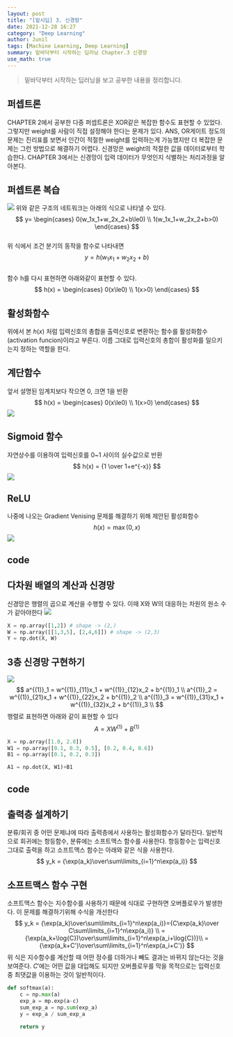 ```yaml
---
layout: post
title: "[밑시딥] 3. 신경망"
date: 2021-12-28 16:27
category: "Deep Learning"
author: Junil
tags: [Machine Learning, Deep Learning]
summary: 밑바닥부터 시작하는 딥러닝 Chapter.3 신경망
use_math: true
---
```



> 밑바닥부터 시작하는 딥러닝을 보고 공부한 내용을 정리합니다.

## 퍼셉트론
CHAPTER 2에서 공부한 다중 퍼셉트론은 XOR같은 복잡한 함수도 표현할 수 있었다. 그렇지만 weight를 사람이 직접 설정해야 한다는 문제가 있다. ANS, OR게이트 정도의 문제는 진리표를 보면서 인간이 적절한 weight를 입력하는게 가능했지만 더 복잡한 문제는 그런 방법으로 해결하기 어렵다. 신경망은 weight의 적절한 값을 데이터로부터 학습한다. CHAPTER 3에서는 신경망이 입력 데이터가 무엇인지 식별하는 처리과정을 알아본다.

## 퍼셉트론 복습
![](/assets/images/how-to-perform-classification-using-a-neural-network-a-simple-perceptron-example_rk_aac_image1.webp)
위와 같은 구조의 네트워크는 아래의 식으로 나타낼 수 있다.  
$$
y=
\begin{cases}
0(w_1x_1+w_2x_2+b\le0) \\
1(w_1x_1+w_2x_2+b>0)
\end{cases}
$$  
위 식에서 조건 분기의 동작을 함수로 나타내면   
$$
y = h(w_1x_1+w_2x_2+b)
$$  
함수 h를 다시 표현하면 아래와같이 표현할 수 있다.  
$$
h(x) = 
\begin{cases}
0(x\le0) \\
1(x>0)
\end{cases}
$$

## 활성화함수
위에서 본 $h(x)$ 처럼 입력신호의 총합을 출력신호로 변환하는 함수를 활성화함수(activation funcion)이라고 부른다. 이름 그대로 입력신호의 총합이 활성화를 일으키는지 정하는 역할을 한다.  

## 계단함수
앞서 설명된 임계치보다 작으면 0, 크면 1을 반환 
$$
h(x) = 
\begin{cases}
0(x\le0) \\
1(x>0)
\end{cases}
$$
![](/assets/images/image-1.png)
## Sigmoid 함수
자연상수를 이용하여 입력신호를 0~1 사이의 실수값으로 반환
$$
h(x) = {1 \over 1+e^{-x}}
$$
![](/assets/images/image-2.png)
## ReLU
나중에 나오는 Gradient Venising 문제를 해결하기 위해 제안된 활성화함수
$$
h(x) = \max(0, x)
$$
![](/assets/images/image-3.png)

## code
<script src="https://gist.github.com/kimjunil/3b83c6e7ad66543715f38c04fbc5bdf5.js"></script>

## 다차원 배열의 계산과 신경망
신경망은 행렬의 곱으로 계산을 수행할 수 있다.
이때 X와 W의 대응하는 차원의 원소 수가 같아야한다
![](/assets/images/image-4.png)
```python
X = np.array([1,2]) # shape -> (2,)
W = np.array([[1,3,5], [2,4,6]]) # shape -> (2,3)
Y = np.dot(X, W)
```

## 3층 신경망 구현하기
![](/assets/images/image-5.png)
$$
a^{(1)}_1 = w^{(1)}_{11}x_1 + w^{(1)}_{12}x_2 + b^{(1)}_1 \\
a^{(1)}_2 = w^{(1)}_{21}x_1 + w^{(1)}_{22}x_2 + b^{(1)}_2 \\
a^{(1)}_3 = w^{(1)}_{31}x_1 + w^{(1)}_{32}x_2 + b^{(1)}_3 \\
$$
행렬로 표현하면 아래와 같이 표현할 수 있다
$$
A = XW^{(1)}+B^{(1)}
$$
```python
X = np.array([1.0, 2.0])
W1 = np.array([0.1, 0.3, 0.5], [0.2, 0.4, 0.6])
B1 = np.array([0.1, 0.2, 0.3])

A1 = np.dot(X, W1)+B1
```

## code
<script src="https://gist.github.com/kimjunil/229699e592ca2ce152ef1b3bcdbba15c.js"></script>

## 출력층 설계하기
분류/회귀 중 어떤 문제냐에 따라 출력층에서 사용하는 활성화함수가 달라진다.
일반적으로 회귀에는 항등함수, 분류에는 소프트맥스 함수를 사용한다.
항등함수는 입력신호 그대로 출력을 하고 소프트맥스 함수는 아래와 같은 식을 사용한다.
$$
y_k = {\exp(a_k)\over\sum\limits_{i=1}^n\exp(a_i)}
$$

## 소프트맥스 함수 구현
소프트맥스 함수는 지수함수를 사용하기 때문에 식대로 구현하면 오버플로우가 발생한다.
이 문제를 해결하기위해 수식을 개선한다
$$
y_k = {\exp(a_k)\over\sum\limits_{i=1}^n\exp(a_i)}={C\exp(a_k)\over C\sum\limits_{i=1}^n\exp(a_i)} \\
= {\exp(a_k+\log{C})\over\sum\limits_{i=1}^n\exp(a_i+\log{C})}\\
= {\exp(a_k+C')\over\sum\limits_{i=1}^n\exp(a_i+C')}
$$
위 식은 지수함수를 계산할 때 어떤 정수를 더하거나 빼도 결과는 바뀌지 않는다는 것을 보여준다. $C'$에는 어떤 값을 대입해도 되지만 오버플로우를 막을 목적으로는 입력신호 중 최댓값을 이용하는 것이 일반적이다.
```python
def softmax(a):
    c = np.max(a)
    exp_a = mp.exp(a-c)
    sum_exp_a = np.sum(exp_a)
    y = exp_a / sum_exp_a
    
    return y
```
